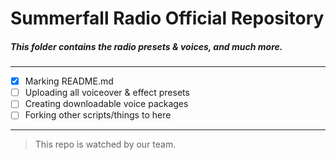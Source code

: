 # Summerfall Radio Official Repository
##### This folder contains the radio presets & voices, and much more.
---
- [x] Marking README.md
- [ ] Uploading all voiceover & effect presets
- [ ] Creating downloadable voice packages
- [ ] Forking other scripts/things to here
---
> This repo is watched by our team.
